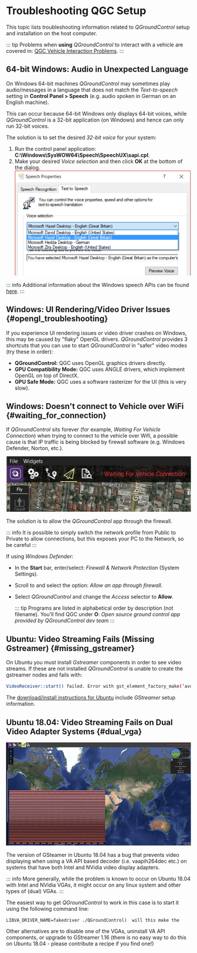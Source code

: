 # Troubleshooting QGC Setup

This topic lists troubleshooting information related to _QGroundControl_ setup and installation on the host computer.

::: tip
Problems when **using** _QGroundControl_ to interact with a vehicle are covered in: [QGC Vehicle Interaction Problems](../troubleshooting/qgc_usage.md).
:::

## 64-bit Windows: Audio in Unexpected Language

On Windows 64-bit machines _QGroundControl_ may sometimes play audio/messages in a language that does not match the _Text-to-speech_ setting in **Control Panel > Speech** (e.g. audio spoken in German on an English machine).

This can occur because 64-bit Windows only displays 64-bit voices, while _QGroundControl_ is a 32-bit application (on Windows) and hence can only run 32-bit voices.

The solution is to set the desired _32-bit voice_ for your system:

1. Run the control panel application: **C:\Windows\SysWOW64\Speech\SpeechUX\sapi.cpl**.
2. Make your desired _Voice selection_ and then click **OK** at the bottom of the dialog.
   ![Windows 32-bit Text-To-Speech Control Panel](../../../assets/support/windows_text_to_speech.png)

::: info
Additional information about the Windows speech APIs can be found [here](https://www.webbie.org.uk/blog/microsoft-speech/).
:::

## Windows: UI Rendering/Video Driver Issues {#opengl_troubleshooting}

If you experience UI rendering issues or video driver crashes on Windows, this may be caused by "flaky" OpenGL drivers. _QGroundControl_ provides 3 shortcuts that you can use to start _QGroundControl_ in "safer" video modes (try these in order):

- **QGroundControl:** QGC uses OpenGL graphics drivers directly.
- **GPU Compatibility Mode:** QGC uses ANGLE drivers, which implement OpenGL on top of DirectX.
- **GPU Safe Mode:** QGC uses a software rasterizer for the UI (this is very slow).

## Windows: Doesn't connect to Vehicle over WiFi {#waiting_for_connection}

If _QGroundControl_ sits forever (for example, _Waiting For Vehicle Connection_) when trying to connect to the vehicle over Wifi, a possible cause is that IP traffic is being blocked by firewall software (e.g. Windows Defender, Norton, etc.).

![Waiting for connection](../../../assets/support/waiting_for_connection.jpg)

The solution is to allow the _QGroundControl_ app through the firewall.

::: info
It is possible to simply switch the network profile from Public to Private to allow connections, but this exposes your PC to the Network, so be careful
:::

If using _Windows Defender_:

- In the **Start** bar, enter/select: _Firewall & Network Protection_ (System Settings).
- Scroll to and select the option: _Allow an app through firewall_.
- Select _QGroundControl_ and change the _Access_ selector to **Allow**.

  ::: tip
  Programs are listed in alphabetical order by description (not filename).
  You'll find QGC under **O**: _Open source ground control app provided by QGroundControl dev team_
  :::

## Ubuntu: Video Streaming Fails (Missing Gstreamer) {#missing_gstreamer}

On Ubuntu you must install _Gstreamer_ components in order to see video streams.
If these are not installed _QGroundControl_ is unable to create the gstreamer nodes and fails with:

```sh
VideoReceiver::start() failed. Error with gst_element_factory_make(‘avdec_h264’)
```

The [download/install instructions for Ubuntu](../getting_started/download_and_install.md#ubuntu) include _GStreamer_ setup information.

## Ubuntu 18.04: Video Streaming Fails on Dual Video Adapter Systems {#dual_vga}

![Video on Ubuntu 18.04](../../../assets/support/troubleshooting_dual_vga_driver.jpg)

The version of GSteamer in Ubuntu 18.04 has a bug that prevents video displaying when using a VA API based decoder (i.e. vaapih264dec etc.) on systems that have both Intel and NVidia video display adapters.

::: info
More generally, while the problem is known to occur on Ubuntu 18.04 with Intel and NVidia VGAs, it might occur on any linux system and other types of (dual) VGAs.
:::

The easiest way to get _QGroundControl_ to work in this case is to start it using the following command line:

```
LIBVA_DRIVER_NAME=fakedriver ./QGroundControl)  will this make the
```

Other alternatives are to disable one of the VGAs, uninstall VA API components, or upgrade to GStreamer 1.16 (there is no easy way to do this on Ubuntu 18.04 - please contribute a recipe if you find one!)
